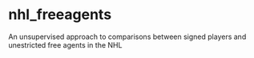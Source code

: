 # nhl_freeagents
An unsupervised approach to comparisons between signed players and unestricted free agents in the NHL

